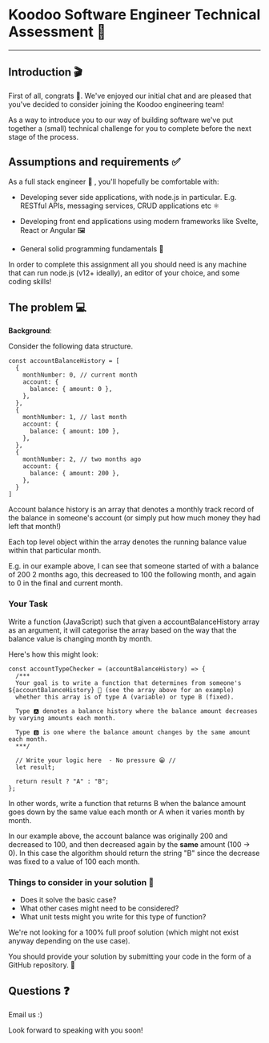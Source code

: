 # Koodoo Software Engineer Technical Assessment 👾

---

## Introduction 🎬

First of all, congrats 🥳. We've enjoyed our initial chat and are pleased that you've decided to consider joining the Koodoo engineering team!

As a way to introduce you to our way of building software we've put together a (small) technical challenge for you to complete before the next stage of the process.

## Assumptions and requirements ✅

As a full stack engineer 🥞 , you'll hopefully be comfortable with:

* Developing sever side applications, with node.js in particular. E.g. RESTful APIs, messaging services, CRUD applications etc ⚛

* Developing front end applications using modern frameworks like Svelte, React or Angular 🖼

* General solid programming fundamentals 💪

In order to complete this assignment all you should need is any machine that can run node.js (v12+ ideally), an editor of your choice, and some coding skills!

## The problem 💻

**Background**:

Consider the following data structure.

```
const accountBalanceHistory = [
  {
    monthNumber: 0, // current month
    account: {
      balance: { amount: 0 },
    },
  },
  {
    monthNumber: 1, // last month
    account: {
      balance: { amount: 100 },
    },
  },
  {
    monthNumber: 2, // two months ago
    account: {
      balance: { amount: 200 },
    },
  }
]
```

Account balance history is an array that denotes a monthly track record of the balance in someone's account (or simply put how much money they had left that month!)

Each top level object within the array denotes the running balance value within that particular month.

E.g. in our example above, I can see that someone
started of with a balance of 200 2 months ago, this decreased to 100 the following month, and again to 0 in the final and current month.

### Your Task

Write a function (JavaScript) such that given a accountBalanceHistory array as an argument, it will categorise the array based on the way that the balance value is changing month by month.

Here's how this might look:

```
const accountTypeChecker = (accountBalanceHistory) => {
  /***
  Your goal is to write a function that determines from someone's ${accountBalanceHistory} 🧾 (see the array above for an example)
  whether this array is of type A (variable) or type B (fixed).

  Type 🅰 denotes a balance history where the balance amount decreases by varying amounts each month.

  Type 🅱 is one where the balance amount changes by the same amount each month.
  ***/

  // Write your logic here  - No pressure 😁 //
  let result;

  return result ? "A" : "B";
};
```

In other words, write a function that returns B when the balance amount goes down by the same value each month or A when it varies month by month.

In our example above, the account balance was originally 200 and decreased to 100, and then decreased again by the **same** amount (100 -> 0). In this case the algorithm should return the string "B" since the decrease was fixed to a value of 100 each month.

### Things to consider in your solution 🤔

- Does it solve the basic case?
- What other cases might need to be considered?
- What unit tests might you write for this type of function?

We're not looking for a 100% full proof solution (which might not exist anyway depending on the use case).

You should provide your solution by submitting your code in the form of a GitHub repository. 🤝

## Questions ❓

Email us :)

Look forward to speaking with you soon!